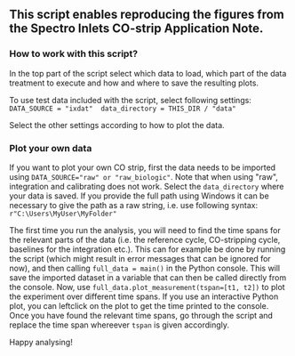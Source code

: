 ## This script enables reproducing the figures from the Spectro Inlets CO-strip Application Note.


### How to work with this script?

In the top part of the script select which data to load, which part of the data treatment to execute and how and where to save the resulting plots. 

To use test data included with the script, select following settings: 
`DATA_SOURCE = "ixdat" 
data_directory = THIS_DIR / "data"`

Select the other settings according to how to plot the data.

### Plot your own data
If you want to plot your own CO strip, first the data needs to be imported using `DATA_SOURCE="raw" or "raw_biologic"`.
Note that when using "raw", integration and calibrating does not work. 
Select the `data_directory` where your data is saved. If you provide the full path using Windows it can be necessary to give the path as a raw string, i.e. use following syntax: `r"C:\Users\MyUser\MyFolder"`

The first time you run the analysis, you will need to find the time spans for the relevant parts of the data (i.e. the reference cycle, CO-stripping cycle, baselines for the integration etc.). This 
can for example be done by running the script (which might result in error messages that can be ignored for now), and then calling `full_data = main()` in the Python console. This will save the imported dataset in a variable that can then be called directly from the console. Now, use `full_data.plot_measurement(tspan=[t1, t2])` to plot the experiment over different time spans. If you use an interactive Python plot, you can leftclick on the plot to get the time printed to the console. Once you have found the relevant time spans, go through the script and replace the time span whereever `tspan` is given accordingly. 

Happy analysing!


